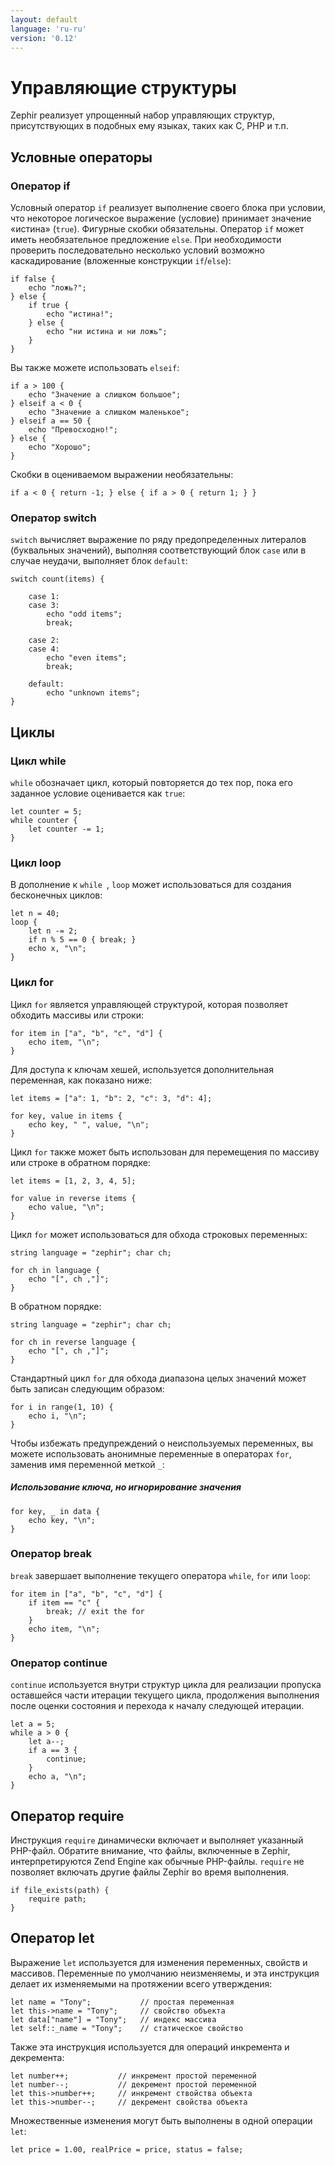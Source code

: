 ```yaml
---
layout: default
language: 'ru-ru'
version: '0.12'
---
```


# Управляющие структуры

Zephir реализует упрощенный набор управляющих структур, присутствующих в подобных ему языках, таких как C, PHP и т.п.

<a name='conditionals'></a>

## Условные операторы

<a name='conditionals-if'></a>

### Оператор if

Условный оператор `if` реализует выполнение своего блока при условии, что некоторое логическое выражение (условие) принимает значение «истина» (`true`). Фигурные скобки обязательны. Оператор `if` может иметь необязательное предложение `else`. При необходимости проверить последовательно несколько условий возможно каскадирование (вложенные конструкции `if`/`else`):

```zephir
if false {
    echo "ложь?";
} else {
    if true {
        echo "истина!";
    } else {
        echo "ни истина и ни ложь";
    }
}
```

Вы также можете использовать `elseif`:

```zephir
if a > 100 {
    echo "Значение a слишком большое";
} elseif a < 0 {
    echo "Значение a слишком маленькое";
} elseif a == 50 {
    echo "Превосходно!";
} else {
    echo "Хорошо";
}
```

Скобки в оцениваемом выражении необязательны:

```zephir
if a < 0 { return -1; } else { if a > 0 { return 1; } }
```

<a name='conditionals-switch'></a>

### Оператор switch

`switch` вычисляет выражение по ряду предопределенных литералов (буквальных значений), выполняя соответствующий блок `case` или в случае неудачи, выполняет блок `default`:

```zephir
switch count(items) {

    case 1:
    case 3:
        echo "odd items";
        break;

    case 2:
    case 4:
        echo "even items";
        break;

    default:
        echo "unknown items";
}
```

<a name='loops'></a>

## Циклы

<a name='loops-while'></a>

### Цикл while

`while` обозначает цикл, который повторяется до тех пор, пока его заданное условие оценивается как `true`:

```zephir
let counter = 5;
while counter {
    let counter -= 1;
}

```

<a name='loops-loop'></a>

### Цикл loop

В дополнение к `while `, `loop` может использоваться для создания бесконечных циклов:

```zephir
let n = 40;
loop {
    let n -= 2;
    if n % 5 == 0 { break; }
    echo x, "\n";
}
```

<a name='loops-for'></a>

### Цикл for

Цикл `for` является управляющей структурой, которая позволяет обходить массивы или строки:

```zephir
for item in ["a", "b", "c", "d"] {
    echo item, "\n";
}
```

Для доступа к ключам хешей, используется дополнительная переменная, как показано ниже:

```zephir
let items = ["a": 1, "b": 2, "c": 3, "d": 4];

for key, value in items {
    echo key, " ", value, "\n";
}
```

Цикл `for` также может быть использован для перемещения по массиву или строке в обратном порядке:

```zephir
let items = [1, 2, 3, 4, 5];

for value in reverse items {
    echo value, "\n";
}
```

Цикл `for` может использоваться для обхода строковых переменных:

```zephir
string language = "zephir"; char ch;

for ch in language {
    echo "[", ch ,"]";
}
```

В обратном порядке:

```zephir
string language = "zephir"; char ch;

for ch in reverse language {
    echo "[", ch ,"]";
}
```

Стандартный цикл `for` для обхода диапазона целых значений может быть записан следующим образом:

```zephir
for i in range(1, 10) {
    echo i, "\n";
}
```

Чтобы избежать предупреждений о неиспользуемых переменных, вы можете использовать анонимные переменные в операторах `for`, заменив имя переменной меткой `_`:

##### Использование ключа, но игнорирование значения

```zephir
for key, _ in data {
    echo key, "\n";
}
```

<a name='loops-break'></a>

### Оператор break

`break` завершает выполнение текущего оператора `while`, `for` или `loop`:

```zephir
for item in ["a", "b", "c", "d"] {
    if item == "c" {
        break; // exit the for
    }
    echo item, "\n";
}
```

<a name='loops-continue'></a>

### Оператор continue

`continue` используется внутри структур цикла для реализации пропуска оставшейся части итерации текущего цикла, продолжения выполнения после оценки состояния и перехода к началу следующей итерации.

```zephir
let a = 5;
while a > 0 {
    let a--;
    if a == 3 {
        continue;
    }
    echo a, "\n";
}
```

<a name='require'></a>

## Оператор require

Инструкция `require` динамически включает и выполняет указанный PHP-файл. Обратите внимание, что файлы, включенные в Zephir, интерпретируются Zend Engine как обычные PHP-файлы. `require` не позволяет включать другие файлы Zephir во время выполнения.

```zephir
if file_exists(path) {
    require path;
}
```

<a name='let'></a>

## Оператор let

Выражение `let` используется для изменения переменных, свойств и массивов. Переменные по умолчанию неизменяемы, и эта инструкция делает их изменяемыми на протяжении всего утверждения:

```zephir
let name = "Tony";           // простая переменная
let this->name = "Tony";     // свойство объекта
let data["name"] = "Tony";   // индекс массива
let self::_name = "Tony";    // статическое свойство
```

Также эта инструкция используется для операций инкремента и декремента:

```zephir
let number++;           // инкремент простой переменной
let number--;           // декремент простой переменной
let this->number++;     // инкремент ствойства объекта
let this->number--;     // декремент свойства объекта
```

Множественные изменения могут быть выполнены в одной операции `let`:

```zephir
let price = 1.00, realPrice = price, status = false;
```